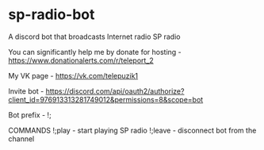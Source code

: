 # sp-radio-bot
A discord bot that broadcasts Internet radio SP radio

You can significantly help me by donate for hosting - https://www.donationalerts.com/r/teleport_2

My VK page - https://vk.com/telepuzik1

Invite bot - https://discord.com/api/oauth2/authorize?client_id=976913313281749012&permissions=8&scope=bot

Bot prefix - !;

COMMANDS
!;play - start playing SP radio
!;leave - disconnect bot from the channel
